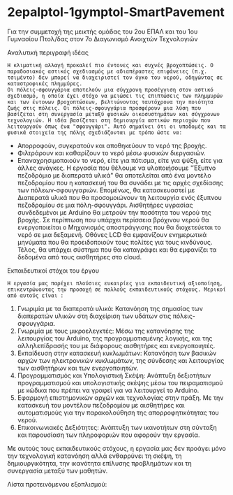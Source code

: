 # 2epalptol-1gymptol-SmartPavement
Για την συμμετοχή της μεικτής ομάδας του 2ου ΕΠΑΛ και του 1ου Γυμνασίου Πτολ/δας στον 7ο Διαγωνισμό Ανοιχτών Τεχνολογιών

Αναλυτική περιγραφή ιδέας

	Η κλιματική αλλαγή προκαλεί πιο έντονες και συχνές βροχοπτώσεις. Ο παραδοσιακός αστικός σχεδιασμός με αδιαπέραστες επιφάνειες (π.χ. τσιμέντο) δεν μπορεί να διαχειριστεί τον όγκο του νερού, οδηγώντας σε καταστροφικές πλημμύρες. 
	Οι πόλεις-σφουγγάρια αποτελούν μια σύγχρονη προσέγγιση στον αστικό σχεδιασμό, η οποία έχει στόχο να μειώσει τις επιπτώσεις των πλημμυρών και των έντονων βροχοπτώσεων, βελτιώνοντας ταυτόχρονα την ποιότητα ζωής στις πόλεις. Οι πόλεις-σφουγγάρια προσφέρουν μια λύση που βασίζεται στη συνεργασία μεταξύ φυσικών οικοσυστημάτων και σύγχρονων τεχνολογιών. Η ιδέα βασίζεται στη δημιουργία αστικών περιοχών που λειτουργούν όπως ένα "σφουγγάρι". Αυτό σημαίνει ότι οι υποδομές και τα φυσικά στοιχεία της πόλης σχεδιάζονται με τρόπο ώστε να:
- Απορροφούν, συγκρατούν και αποθηκεύουν το νερό της βροχής.
- Φιλτράρουν και καθαρίζουν το νερό μέσω φυσικών διεργασιών.
- Επαναχρησιμοποιούν το νερό, είτε για πότισμα, είτε για ψύξη, είτε για άλλες ανάγκες.
	Η εργασία που θέλουμε να υλοποιήσουμε "Έξυπνο πεζοδρόμιο με διαπερατά υλικά" θα αποτελείται από ένα μοντέλο πεζοδρομίου που η κατασκευή του θα συνάδει με τις αρχές σχεδίασης των πόλεων-σφουγγαριών. Επομένως, θα κατασκευαστεί με Διαπερατά υλικά που θα προσομοιώνουν τη λειτουργία ενός έξυπνου πεζοδρομίου σε μια πόλη-σφουγγάρι. Αισθητήρες υγρασίας συνδεδεμένοι με Arduino θα μετρούν την ποσότητα του νερού της βροχής. Σε περίπτωση που υπάρχει περίσσεια βρόχινου νερού θα ενεργοποιείται ο Μηχανισμός αποστράγγισης που θα διοχετεύεται το νερό σε μια δεξαμενή. Οθόνες LCD θα εμφανίζουν ενημερωτικά μηνύματα που θα προειδοποιούν τους πολίτες για τους κινδύνους. Τέλος, θα υπάρχει σύστημα που θα καταγράφει και θα εμφανίζει τα δεδομένα από τους αισθητήρες στο cloud.

Εκπαιδευτικοί στόχοι του έργου

	Η εργασία μας παρέχει πλούσιες ευκαιρίες για εκπαιδευτική αξιοποίηση, επικεντρώνοντας την προσοχή σε πολλούς εκπαιδευτικούς στόχους. Μερικοί από αυτούς είναι :
1) Γνωριμία με τα διαπερατά υλικά: Κατανόηση της σημασίας των διαπερατών υλικών στη διαχείριση των υδάτων στις πόλεις-σφουγγάρια.
2) Γνωριμία με τους μικροελεγκτές: Μέσω της κατανόησης της λειτουργίας του Arduino, της προγραμματισμένης λογικής, και της αλληλεπίδρασής του με διάφορους αισθητήρες και ενεργοποιητές.
3) Εκπαίδευση στην κατασκευή κυκλωμάτων: Κατανόηση των βασικών αρχών των ηλεκτρονικών κυκλωμάτων, της σύνδεσης και λειτουργίας των αισθητήρων και των ενεργοποιητών.
4) Προγραμματισμός και Υπολογιστική Σκέψη: Ανάπτυξη δεξιοτήτων προγραμματισμού και υπολογιστικής σκέψης μέσω του πειραματισμού με κώδικα που πρέπει να γραφεί για να λειτουργεί το Arduino.
5) Εφαρμογή επιστημονικών αρχών και τεχνολογίας στην πράξη. Με την κατασκευή του μοντέλου πεζοδρομίου με αισθητήρες και αυτοματισμούς για την παρακολούθηση της απορροφητικότητας του νερού.
6) Επικοινωνιακές Δεξιότητες: Ανάπτυξη των ικανοτήτων στη σύνταξη και παρουσίαση των πληροφοριών που αφορούν την εργασία.
   
Με αυτούς τους εκπαιδευτικούς στόχους, η εργασία μας δεν προάγει μόνο την τεχνολογική κατανόηση αλλά ενθαρρύνει τη σκέψη, τη δημιουργικότητα, την ικανότητα επίλυσης προβλημάτων και τη συνεργασία μεταξύ των μαθητών.

Λίστα προτεινόμενου εξοπλισμού:
